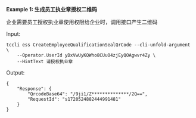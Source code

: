 **Example 1: 生成员工执业章授权二维码**

企业需要员工授权执业章使用权限给企业时，调用接口产生二维码

Input: 

```
tccli ess CreateEmployeeQualificationSealQrCode --cli-unfold-argument  \
    --Operator.UserId yDxVwUyKQWho8CUuO4zjEyQOAgwvr4Zy \
    --HintText 请授权执业章
```

Output: 
```
{
    "Response": {
        "QrcodeBase64": "/9ji1/Z**************/2Q==",
        "RequestId": "s1720524882444991481"
    }
}
```

